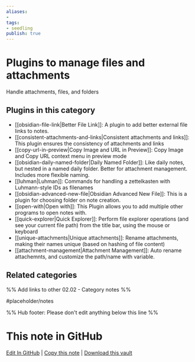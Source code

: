 ```yaml
---
aliases:
- 
tags: 
- seedling 
publish: true
---
```



# Plugins to manage files and attachments

Handle attachments, files, and folders

## Plugins in this category

- [[obsidian-file-link|Better File Link]]: A plugin to add better external file links to notes.
- [[consistent-attachments-and-links|Consistent attachments and links]]: This plugin ensures the consistency of attachments and links
- [[copy-url-in-preview|Copy Image and URL in Preview]]: Copy Image and Copy URL context menu in preview mode
- [[obsidian-daily-named-folder|Daily Named Folder]]: Like daily notes, but nested in a named daily folder. Better for attachment management. Includes more flexible naming.
- [[luhman|Luhman]]: Commands for handling a zettelkasten with Luhmann-style IDs as filenames
- [[obsidian-advanced-new-file|Obsidian Advanced New File]]: This is a plugin for choosing folder on note creation.
- [[open-with|Open with]]: This Plugin allows you to add multiple other programs to open notes with.
- [[quick-explorer|Quick Explorer]]: Perform file explorer operations (and see your current file path) from the title bar, using the mouse or keyboard
- [[unique-attachments|Unique attachments]]: Rename attachments, making their names unique (based on hashing of file content)
- [[attachment-management|Attachment Management]]: Auto rename attachemnts, and customize the path/name with variable.

## Related categories

%% Add links to other 02.02 - Category notes %%

#placeholder/notes

%% Hub footer: Please don't edit anything below this line %%

# This note in GitHub

<span class="git-footer">[Edit In GitHub](https://github.dev/obsidian-community/obsidian-hub/blob/main/02%20-%20Community%20Expansions/02.01%20Plugins%20by%20Category/Plugins%20to%20manage%20files%20and%20attachments.md "git-hub-edit-note") | [Copy this note](https://raw.githubusercontent.com/obsidian-community/obsidian-hub/main/02%20-%20Community%20Expansions/02.01%20Plugins%20by%20Category/Plugins%20to%20manage%20files%20and%20attachments.md "git-hub-copy-note") | [Download this vault](https://github.com/obsidian-community/obsidian-hub/archive/refs/heads/main.zip "git-hub-download-vault") </span>
